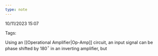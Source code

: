 ```yaml
---
type: note
---
```

10/11/2023 15:07

Tags: 

Using an [[Operational Amplifier|Op-Amp]] circuit, an input signal can be phase shifted by 180$^\circ$ in an inverting amplifier, but 